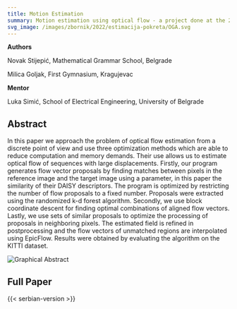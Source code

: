 ```yaml
---
title: Motion Estimation
summary: Motion estimation using optical flow - a project done at the 2022 summer camp for experienced participants by Milica Gojak and Novak Stijepić.
svg_image: /images/zbornik/2022/estimacija-pokreta/OGA.svg
---
```


**Authors** 

Novak Stijepić, Mathematical Grammar School, Belgrade

Milica Goljak, First Gymnasium, Kragujevac

**Mentor** 

Luka Simić, School of Electrical Engineering, University of Belgrade

## Abstract

In this paper we approach the problem of optical flow estimation from a discrete point of view and use three optimization methods which are able to reduce computation and memory demands. Their use allows us to estimate optical flow of sequences with large displacements. Firstly, our program generates flow vector proposals by finding matches between pixels in the reference image and the target image using a parameter, in this paper the similarity of their DAISY descriptors. The program is optimized by restricting the number of flow proposals to a fixed number. Proposals were extracted using the randomized k-d forest algorithm. Secondly, we use block coordinate descent for finding optimal combinations of aligned flow vectors. Lastly, we use sets of similar proposals to optimize the processing of proposals in neighboring pixels. The estimated field is refined in postprocessing and the flow vectors of unmatched regions are interpolated using EpicFlow. Results were obtained by evaluating the algorithm on the KITTI dataset.

![Graphical Abstract](/images/zbornik/2022/estimacija-pokreta/OGA.svg)

## Full Paper

{{< serbian-version >}}
